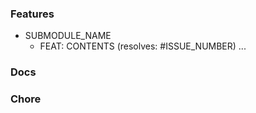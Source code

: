 ### Features

+ SUBMODULE_NAME
  + FEAT: CONTENTS (resolves: #ISSUE_NUMBER)
...

### Docs

### Chore
